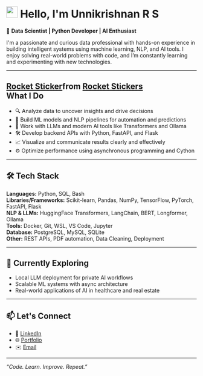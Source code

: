 # <img width="30px" src="https://media.tenor.com/images/30169e4a670daf12443df7d2dd140176/tenor.gif" /> Hello, I'm Unnikrishnan R S

🎯 **Data Scientist | Python Developer | AI Enthusiast**

I'm a passionate and curious data professional with hands-on experience in building intelligent systems using machine learning, NLP, and AI tools. I enjoy solving real-world problems with code, and I’m constantly learning and experimenting with new technologies.

---

## <div class="tenor-gif-embed" data-postid="4761553572339021146" data-share-method="host" data-aspect-ratio="1.08808" data-width="100%"><a href="https://tenor.com/view/rocket-gif-4761553572339021146">Rocket Sticker</a>from <a href="https://tenor.com/search/rocket-stickers">Rocket Stickers</a></div> <script type="text/javascript" async src="https://tenor.com/embed.js"></script> What I Do

- 🔍 Analyze data to uncover insights and drive decisions  
- 🤖 Build ML models and NLP pipelines for automation and predictions  
- 🧠 Work with LLMs and modern AI tools like Transformers and Ollama  
- 🛠️ Develop backend APIs with Python, FastAPI, and Flask  
- 📈 Visualize and communicate results clearly and effectively  
- ⚙️ Optimize performance using asynchronous programming and Cython

---

## 🛠️ Tech Stack

**Languages:** Python, SQL, Bash  
**Libraries/Frameworks:** Scikit-learn, Pandas, NumPy, TensorFlow, PyTorch, FastAPI, Flask  
**NLP & LLMs:** HuggingFace Transformers, LangChain, BERT, Longformer, Ollama  
**Tools:** Docker, Git, WSL, VS Code, Jupyter  
**Database:** PostgreSQL, MySQL, SQLite  
**Other:** REST APIs, PDF automation, Data Cleaning, Deployment

---

## 🌱 Currently Exploring

- Local LLM deployment for private AI workflows  
- Scalable ML systems with async architecture  
- Real-world applications of AI in healthcare and real estate

---

## 📫 Let's Connect

- 💼 [LinkedIn](https://www.linkedin.com/in/unni-krishnan-rs/)  
- 🌐 [Portfolio](https://github.com/unni-krish/portfolio)  
- ✉️ [Email](rs.unnikris@gmail.com)  

---

_“Code. Learn. Improve. Repeat.”_

